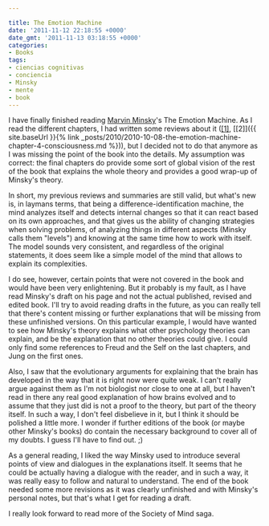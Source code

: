 ```yaml
---

title: The Emotion Machine
date: '2011-11-12 22:18:55 +0000'
date_gmt: '2011-11-13 03:18:55 +0000'
categories:
- Books
tags:
- ciencias cognitivas
- conciencia
- Minsky
- mente
- book
---
```


I have finally finished reading [Marvin Minsky](http://web.media.mit.edu/~minsky/)'s The Emotion Machine. As I read the different chapters, I had written some reviews about it ([[1]](http://automatumvitae.com/2009/09/20/the-emotion-machine-emotional-states-attachments-and-goals-from-pain-to-suffering/), [[2]]({{ site.baseUrl }}{% link _posts/2010/2010-10-08-the-emotion-machine-chapter-4-consciousness.md %})), but I decided not to do that anymore as I was missing the point of the book into the details. My assumption was correct: the final chapters do provide some sort of global vision of the rest of the book that explains the whole theory and provides a good wrap-up of Minsky's theory.

In short, my previous reviews and summaries are still valid, but what's new is, in laymans terms, that being a difference-identification machine, the mind analyzes itself and detects internal changes so that it can react based on its own approaches, and that gives us the ability of changing strategies when solving problems, of analyzing things in different aspects (Minsky calls them "levels") and knowing at the same time how to work with itself. The model sounds very consistent, and regardless of the original statements, it does seem like a simple model of the mind that allows to explain its complexities.

I do see, however, certain points that were not covered in the book and would have been very enlightening. But it probably is my fault, as I have read Minsky's draft on his page and not the actual published, revised and edited book. I'll try to avoid reading drafts in the future, as you can really tell that there's content missing or further explanations that will be missing from these unfinished versions. On this particular example, I would have wanted to see how Minsky's theory explains what other psychology theories can explain, and be the explanation that no other theories could give. I could only find some references to Freud and the Self on the last chapters, and Jung on the first ones.

Also, I saw that the evolutionary arguments for explaining that the brain has developed in the way that it is right now were quite weak. I can't really argue against them as I'm not biologist nor close to one at all, but I haven't read in there any real good explanation of how brains evolved and to assume that they just did is not a proof to the theory, but part of the theory itself. In such a way, I don't feel disbelieve in it, but I think it should be polished a little more. I wonder if further editions of the book (or maybe other Minsky's books) do contain the necessary background to cover all of my doubts. I guess I'll have to find out. ;)

As a general reading, I liked the way Minsky used to introduce several points of view and dialogues in the explanations itself. It seems that he could be actually having a dialogue with the reader, and in such a way, it was really easy to follow and natural to understand. The end of the book needed some more revisions as it was clearly unfinished and with Minsky's personal notes, but that's what I get for reading a draft.

I really look forward to read more of the Society of Mind saga.
